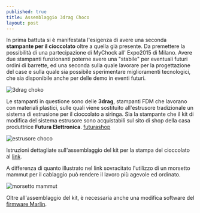 ```yaml
---
published: true
title: Assemblaggio 3drag Choco
layout: post
---
```

In prima battuta si è manifestata l'esigenza di avere una seconda **stampante per il cioccolato** oltre a quella già presente.
Da premettere la possibilità di una partecipazione di MyChock all' Expo2015 di Milano. 
Avere due stampanti funzionanti poterne avere una "stabile" per eventuali futuri ordini di barrette, ed una seconda sulla quale lavorare per la progettazione del case e sulla quale sia possibile sperimentare miglioramenti tecnologici, che sia disponibile anche per delle demo in eventi futuri.

![3drag choko](https://scontent-mxp.xx.fbcdn.net/hphotos-xtp1/v/t1.0-9/11258280_10205622943687348_8839484512848332228_n.jpg?oh=3bbb5a4df6bbfefdf2b0a65bcbd00b4d&oe=56016E51)

Le stampanti in questione sono delle **3drag**, stampanti  FDM che lavorano con materiali plastici, sulle quali viene sostituito all'estrusore tradizionale un sistema di estrusione per il cioccolato a siringa.
Sia la stampante che il kit di modifica del sistema estrusore sono acquistabili sul sito di shop della casa produttrice **Futura Elettronica**. [futurashop](https://www.futurashop.it/)

![estrusore choco](https://scontent-mxp.xx.fbcdn.net/hphotos-xpa1/v/t1.0-9/10431444_10205623001168785_8618696582854064262_n.jpg?oh=b6ad05ed408b598142a0de9304cedb9c&oe=56001073)

Istruzioni dettagliate sull'assemblaggio del kit per la stampa del cioccolato al [link](http://3dprint.elettronicain.it/3drag-stampante-per-cioccolato/).

A differenza di quanto illustrato nel link sovracitato l'utilizzo di un morsetto mammut per il cablaggio può rendere il lavoro più agevole ed ordinato.

![morsetto mammut](https://scontent-mxp.xx.fbcdn.net/hphotos-xpa1/v/l/t1.0-9/11138159_10205623010169010_8287519324820211919_n.jpg?oh=084034ab911f9a43819ce548b421c233&oe=55FD03F5)

Oltre all'assemblaggio del kit, è necessaria anche una modifica software del [firmware Marlin](http://3dprint.elettronicain.it/2012/09/06/software/).